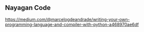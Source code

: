 ## Nayagan Code

https://medium.com/@marcelogdeandrade/writing-your-own-programming-language-and-compiler-with-python-a468970ae6df